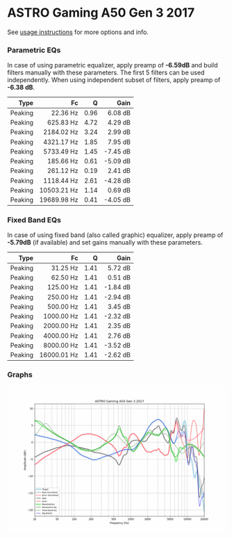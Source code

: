 # ASTRO Gaming A50 Gen 3 2017
See [usage instructions](https://github.com/jaakkopasanen/AutoEq#usage) for more options and info.

### Parametric EQs
In case of using parametric equalizer, apply preamp of **-6.59dB** and build filters manually
with these parameters. The first 5 filters can be used independently.
When using independent subset of filters, apply preamp of **-6.38 dB**.

| Type    | Fc          |    Q | Gain     |
|--------:|------------:|-----:|---------:|
| Peaking | 22.36 Hz    | 0.96 | 6.08 dB  |
| Peaking | 625.83 Hz   | 4.72 | 4.29 dB  |
| Peaking | 2184.02 Hz  | 3.24 | 2.99 dB  |
| Peaking | 4321.17 Hz  | 1.85 | 7.95 dB  |
| Peaking | 5733.49 Hz  | 1.45 | -7.45 dB |
| Peaking | 185.66 Hz   | 0.61 | -5.09 dB |
| Peaking | 261.12 Hz   | 0.19 | 2.41 dB  |
| Peaking | 1118.44 Hz  | 2.61 | -4.28 dB |
| Peaking | 10503.21 Hz | 1.14 | 0.69 dB  |
| Peaking | 19689.98 Hz | 0.41 | -4.05 dB |

### Fixed Band EQs
In case of using fixed band (also called graphic) equalizer, apply preamp of **-5.79dB**
(if available) and set gains manually with these parameters.

| Type    | Fc          |    Q | Gain     |
|--------:|------------:|-----:|---------:|
| Peaking | 31.25 Hz    | 1.41 | 5.72 dB  |
| Peaking | 62.50 Hz    | 1.41 | 0.51 dB  |
| Peaking | 125.00 Hz   | 1.41 | -1.84 dB |
| Peaking | 250.00 Hz   | 1.41 | -2.94 dB |
| Peaking | 500.00 Hz   | 1.41 | 3.45 dB  |
| Peaking | 1000.00 Hz  | 1.41 | -2.32 dB |
| Peaking | 2000.00 Hz  | 1.41 | 2.35 dB  |
| Peaking | 4000.00 Hz  | 1.41 | 2.76 dB  |
| Peaking | 8000.00 Hz  | 1.41 | -3.52 dB |
| Peaking | 16000.01 Hz | 1.41 | -2.62 dB |

### Graphs
![](./ASTRO%20Gaming%20A50%20Gen%203%202017.png)